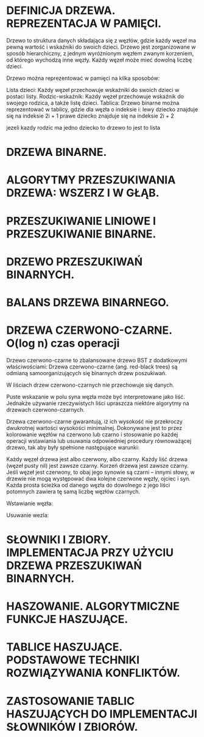 # DEFINICJA DRZEWA. REPREZENTACJA W PAMIĘCI.

Drzewo to struktura danych składająca się z węzłów, gdzie każdy węzeł ma pewną wartość i wskaźniki do swoich dzieci. Drzewo jest zorganizowane w sposób hierarchiczny, z jednym wyróżnionym węzłem zwanym korzeniem, od którego wychodzą inne węzły. Każdy węzeł może mieć dowolną liczbę dzieci.

Drzewo można reprezentować w pamięci na kilka sposobów:

Lista dzieci: Każdy węzeł przechowuje wskaźniki do swoich dzieci w postaci listy.
Rodzic-wskaźnik: Każdy węzeł przechowuje wskaźnik do swojego rodzica, a także listę dzieci.
Tablica: Drzewo binarne można reprezentować w tablicy, gdzie dla węzła o indeksie i:
lewy dziecko znajduje się na indeksie 2i + 1
prawe dziecko znajduje się na indeksie 2i + 2

jezeli kazdy rodzic ma jedno dziecko to drzewo to jest to lista

# DRZEWA BINARNE. 

# ALGORYTMY PRZESZUKIWANIA DRZEWA: WSZERZ I W GŁĄB.

# PRZESZUKIWANIE LINIOWE I PRZESZUKIWANIE BINARNE. 

# DRZEWO PRZESZUKIWAŃ BINARNYCH. 

# BALANS DRZEWA BINARNEGO. 

# DRZEWA CZERWONO-CZARNE. O(log n) czas operacji
Drzewo czerwono-czarne to zbalansowane drzewo BST z dodatkowymi właściwościami:
Drzewa czerwono-czarne (ang. red-black trees) są odmianą samoorganizujących się binarnych drzew poszukiwań.

W liściach drzew czerwono-czarnych nie przechowuje się danych.

Puste wskazanie w polu syna węzła może być interpretowane jako liść. Jednakże używanie rzeczywistych liści upraszcza niektóre algorytmy na drzewach czerwono-czarnych. 

Drzewa czerwono-czarne gwarantują, iż ich wysokość nie przekroczy dwukrotnej wartości wysokości minimalnej. Dokonywane jest to przez kolorowanie węzłów na czerwono lub czarno i stosowanie po każdej operacji wstawiania lub usuwania odpowiedniej procedury równoważącej drzewo, tak aby były spełnione następujące warunki:

Każdy węzeł drzewa jest albo czerwony, albo czarny.
Każdy liść drzewa (węzeł pusty nil) jest zawsze czarny.
Korzeń drzewa jest zawsze czarny.
Jeśli węzeł jest czerwony, to obaj jego synowie są czarni – innymi słowy, w drzewie nie mogą występować dwa kolejne czerwone węzły, ojciec i syn.
Każda prosta ścieżka od danego węzła do dowolnego z jego liści potomnych zawiera tę samą liczbę węzłów czarnych.

Wstawianie węzła:

Usuwanie wezla:

# SŁOWNIKI I ZBIORY. IMPLEMENTACJA PRZY UŻYCIU DRZEWA PRZESZUKIWAŃ BINARNYCH.

# HASZOWANIE. ALGORYTMICZNE FUNKCJE HASZUJĄCE. 

# TABLICE HASZUJĄCE. PODSTAWOWE TECHNIKI ROZWIĄZYWANIA KONFLIKTÓW.

# ZASTOSOWANIE TABLIC HASZUJĄCYCH DO IMPLEMENTACJI SŁOWNIKÓW I ZBIORÓW.